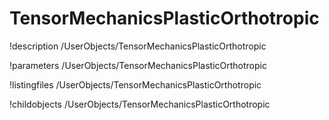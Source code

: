 <!-- MOOSE Documentation Stub: Remove this when content is added. -->

# TensorMechanicsPlasticOrthotropic
!description /UserObjects/TensorMechanicsPlasticOrthotropic

!parameters /UserObjects/TensorMechanicsPlasticOrthotropic

!listingfiles /UserObjects/TensorMechanicsPlasticOrthotropic

!childobjects /UserObjects/TensorMechanicsPlasticOrthotropic
